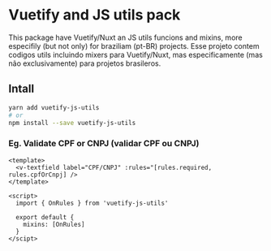 # Vuetify and JS utils pack

This package have Vuetify/Nuxt an JS utils funcions and mixins, more especifily (but not only) for braziliam (pt-BR) projects.
Esse projeto contem codigos utils incluindo mixers para Vuetify/Nuxt, mas especificamente (mas não exclusivamente) para projetos brasileros.

## Intall

```bash
yarn add vuetify-js-utils
# or
npm install --save vuetify-js-utils
```
### Eg. Validate CPF or CNPJ (validar CPF ou CNPJ)

```vue
<template>
  <v-textfield label="CPF/CNPJ" :rules="[rules.required, rules.cpfOrCnpj] />
</template>

<script>
  import { OnRules } from 'vuetify-js-utils'

  export default {
    mixins: [OnRules]
  }
</scipt>
````
